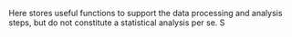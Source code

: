 Here stores  useful functions to support the data processing and analysis steps, but do not constitute a statistical analysis per se. S
